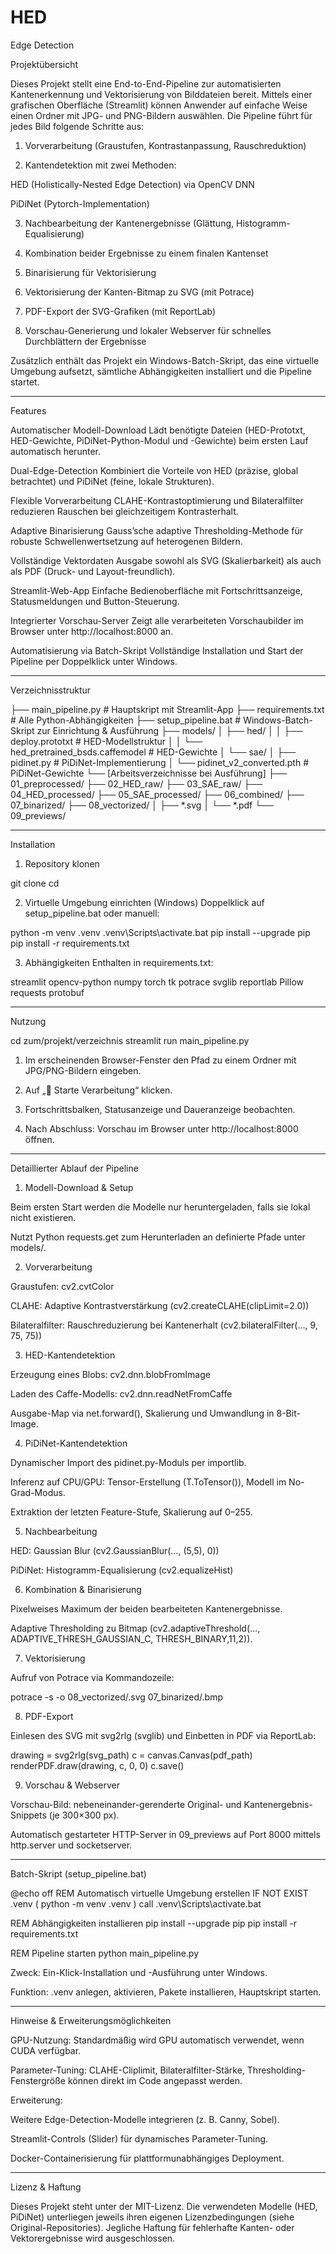 # HED
Edge Detection 

Projektübersicht

Dieses Projekt stellt eine End-to-End-Pipeline zur automatisierten Kantenerkennung und Vektorisierung von Bilddateien bereit. Mittels einer grafischen Oberfläche (Streamlit) können Anwender auf einfache Weise einen Ordner mit JPG- und PNG-Bildern auswählen. Die Pipeline führt für jedes Bild folgende Schritte aus:

1. Vorverarbeitung (Graustufen, Kontrastanpassung, Rauschreduktion)


2. Kantendetektion mit zwei Methoden:

HED (Holistically-Nested Edge Detection) via OpenCV DNN

PiDiNet (Pytorch-Implementation)



3. Nachbearbeitung der Kantenergebnisse (Glättung, Histogramm-Equalisierung)


4. Kombination beider Ergebnisse zu einem finalen Kantenset


5. Binarisierung für Vektorisierung


6. Vektorisierung der Kanten-Bitmap zu SVG (mit Potrace)


7. PDF-Export der SVG-Grafiken (mit ReportLab)


8. Vorschau-Generierung und lokaler Webserver für schnelles Durchblättern der Ergebnisse



Zusätzlich enthält das Projekt ein Windows-Batch-Skript, das eine virtuelle Umgebung aufsetzt, sämtliche Abhängigkeiten installiert und die Pipeline startet.


---

Features

Automatischer Modell-Download
Lädt benötigte Dateien (HED-Prototxt, HED-Gewichte, PiDiNet-Python-Modul und -Gewichte) beim ersten Lauf automatisch herunter.

Dual-Edge-Detection
Kombiniert die Vorteile von HED (präzise, global betrachtet) und PiDiNet (feine, lokale Strukturen).

Flexible Vorverarbeitung
CLAHE-Kontrastoptimierung und Bilateralfilter reduzieren Rauschen bei gleichzeitigem Kontrasterhalt.

Adaptive Binarisierung
Gauss’sche adaptive Thresholding-Methode für robuste Schwellenwertsetzung auf heterogenen Bildern.

Vollständige Vektordaten
Ausgabe sowohl als SVG (Skalierbarkeit) als auch als PDF (Druck- und Layout-freundlich).

Streamlit-Web-App
Einfache Bedienoberfläche mit Fortschrittsanzeige, Statusmeldungen und Button-Steuerung.

Integrierter Vorschau-Server
Zeigt alle verarbeiteten Vorschaubilder im Browser unter http://localhost:8000 an.

Automatisierung via Batch-Skript
Vollständige Installation und Start der Pipeline per Doppelklick unter Windows.



---

Verzeichnisstruktur

├── main_pipeline.py          # Hauptskript mit Streamlit-App
├── requirements.txt          # Alle Python-Abhängigkeiten
├── setup_pipeline.bat        # Windows-Batch-Skript zur Einrichtung & Ausführung
├── models/
│   ├── hed/
│   │   ├── deploy.prototxt   # HED-Modellstruktur
│   │   └── hed_pretrained_bsds.caffemodel  # HED-Gewichte
│   └── sae/
│       ├── pidinet.py        # PiDiNet-Implementierung
│       └── pidinet_v2_converted.pth  # PiDiNet-Gewichte
└── [Arbeitsverzeichnisse bei Ausführung]
    ├── 01_preprocessed/
    ├── 02_HED_raw/
    ├── 03_SAE_raw/
    ├── 04_HED_processed/
    ├── 05_SAE_processed/
    ├── 06_combined/
    ├── 07_binarized/
    ├── 08_vectorized/
    │   ├── *.svg
    │   └── *.pdf
    └── 09_previews/


---

Installation

1. Repository klonen

git clone <repository-url>
cd <repository-ordner>


2. Virtuelle Umgebung einrichten (Windows)
Doppelklick auf setup_pipeline.bat oder manuell:

python -m venv .venv
.venv\Scripts\activate.bat
pip install --upgrade pip
pip install -r requirements.txt


3. Abhängigkeiten
Enthalten in requirements.txt:

streamlit
opencv-python
numpy
torch
tk
potrace
svglib
reportlab
Pillow
requests
protobuf




---

Nutzung

cd zum/projekt/verzeichnis
streamlit run main_pipeline.py

1. Im erscheinenden Browser-Fenster den Pfad zu einem Ordner mit JPG/PNG-Bildern eingeben.


2. Auf „🚀 Starte Verarbeitung“ klicken.


3. Fortschrittsbalken, Statusanzeige und Daueranzeige beobachten.


4. Nach Abschluss: Vorschau im Browser unter http://localhost:8000 öffnen.




---

Detaillierter Ablauf der Pipeline

1. Modell-Download & Setup

Beim ersten Start werden die Modelle nur heruntergeladen, falls sie lokal nicht existieren.

Nutzt Python requests.get zum Herunterladen an definierte Pfade unter models/.


2. Vorverarbeitung

Graustufen: cv2.cvtColor

CLAHE: Adaptive Kontrastverstärkung (cv2.createCLAHE(clipLimit=2.0))

Bilateralfilter: Rauschreduzierung bei Kantenerhalt (cv2.bilateralFilter(…, 9, 75, 75))


3. HED-Kantendetektion

Erzeugung eines Blobs: cv2.dnn.blobFromImage

Laden des Caffe-Modells: cv2.dnn.readNetFromCaffe

Ausgabe-Map via net.forward(), Skalierung und Umwandlung in 8-Bit-Image.


4. PiDiNet-Kantendetektion

Dynamischer Import des pidinet.py-Moduls per importlib.

Inferenz auf CPU/GPU: Tensor-Erstellung (T.ToTensor()), Modell im No-Grad-Modus.

Extraktion der letzten Feature-Stufe, Skalierung auf 0–255.


5. Nachbearbeitung

HED: Gaussian Blur (cv2.GaussianBlur(…, (5,5), 0))

PiDiNet: Histogramm-Equalisierung (cv2.equalizeHist)


6. Kombination & Binarisierung

Pixelweises Maximum der beiden bearbeiteten Kantenergebnisse.

Adaptive Thresholding zu Bitmap (cv2.adaptiveThreshold(..., ADAPTIVE_THRESH_GAUSSIAN_C, THRESH_BINARY,11,2)).


7. Vektorisierung

Aufruf von Potrace via Kommandozeile:

potrace -s -o 08_vectorized/<filename>.svg 07_binarized/<filename>.bmp


8. PDF-Export

Einlesen des SVG mit svg2rlg (svglib) und Einbetten in PDF via ReportLab:

drawing = svg2rlg(svg_path)
c = canvas.Canvas(pdf_path)
renderPDF.draw(drawing, c, 0, 0)
c.save()


9. Vorschau & Webserver

Vorschau-Bild: nebeneinander-gerenderte Original- und Kantenergebnis-Snippets (je 300×300 px).

Automatisch gestarteter HTTP-Server in 09_previews auf Port 8000 mittels http.server und socketserver.



---

Batch-Skript (setup_pipeline.bat)

@echo off
REM Automatisch virtuelle Umgebung erstellen
IF NOT EXIST .venv (
    python -m venv .venv
)
call .venv\Scripts\activate.bat

REM Abhängigkeiten installieren
pip install --upgrade pip
pip install -r requirements.txt

REM Pipeline starten
python main_pipeline.py

Zweck: Ein-Klick-Installation und -Ausführung unter Windows.

Funktion: .venv anlegen, aktivieren, Pakete installieren, Hauptskript starten.



---

Hinweise & Erweiterungsmöglichkeiten

GPU-Nutzung: Standardmäßig wird GPU automatisch verwendet, wenn CUDA verfügbar.

Parameter-Tuning: CLAHE-Cliplimit, Bilateralfilter-Stärke, Thresholding-Fenstergröße können direkt im Code angepasst werden.

Erweiterung:

Weitere Edge-Detection-Modelle integrieren (z. B. Canny, Sobel).

Streamlit-Controls (Slider) für dynamisches Parameter-Tuning.

Docker-Containerisierung für plattformunabhängiges Deployment.




---

Lizenz & Haftung

Dieses Projekt steht unter der MIT-Lizenz. Die verwendeten Modelle (HED, PiDiNet) unterliegen jeweils ihren eigenen Lizenzbedingungen (siehe Original-Repositories). Jegliche Haftung für fehlerhafte Kanten- oder Vektorergebnisse wird ausgeschlossen.


